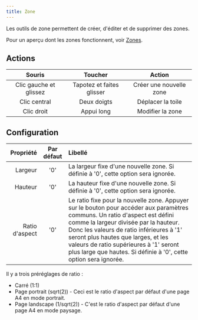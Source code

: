 ```yaml
---
title: Zone
---
```


Les outils de zone permettent de créer, d'éditer et de supprimer des zones.

Pour un aperçu dont les zones fonctionnent, voir [Zones](../areas).

## Actions

|         Souris         |          Toucher          |          Action         |
| :--------------------: | :-----------------------: | :---------------------: |
| Clic gauche et glissez | Tapotez et faites glisser | Créer une nouvelle zone |
|      Clic central      |        Deux doigts        |    Déplacer la toile    |
|       Clic droit       |         Appui long        |     Modifier la zone    |

## Configuration

|      Propriété | Par défaut | Libellé                                                                                                                                                                                                                                                                                                                                                                                                                                                                                            |
| -------------: | :--------: | :------------------------------------------------------------------------------------------------------------------------------------------------------------------------------------------------------------------------------------------------------------------------------------------------------------------------------------------------------------------------------------------------------------------------------------------------------------------------------------------------- |
|        Largeur |     '0'    | La largeur fixe d'une nouvelle zone. Si définie à '0', cette option sera ignorée.                                                                                                                                                                                                                                                                                                                                                                                  |
|        Hauteur |     '0'    | La hauteur fixe d'une nouvelle zone. Si définie à '0', cette option sera ignorée.                                                                                                                                                                                                                                                                                                                                                                                  |
| Ratio d'aspect |     '0'    | Le ratio fixe pour la nouvelle zone. Appuyer sur le bouton <DotsThreeVertical className="inline-icon"/> pour accéder aux paramètres communs. Un ratio d'aspect est défini comme la largeur divisée par la hauteur. Donc les valeurs de ratio inférieures à '1' seront plus hautes que larges, et les valeurs de ratio supérieures à '1' seront plus large que hautes. Si définie à '0', cette option sera ignorée. |

Il y a trois préréglages de ratio :

- Carré (1:1)
- Page portrait (sqrt(2)) - Ceci est le ratio d'aspect par défaut d'une page A4 en mode portrait.
- Page landscape (1/sqrt(2)) - C'est le ratio d'aspect par défaut d'une page A4 en mode paysage.
